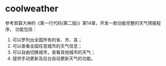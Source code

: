 # coolweather
参考郭霖大神的《第一行代码(第二版)》第14章，开发一款功能完整的天气预报程序。
功能包括：
1. 可以罗列出全国所有的省、市、县；
2. 可以查看全国任意城市的天气信息；
3. 可以自由切换城市，查看其他城市的天气；
4. 提供手动更新及后台自动更新天气的功能。
